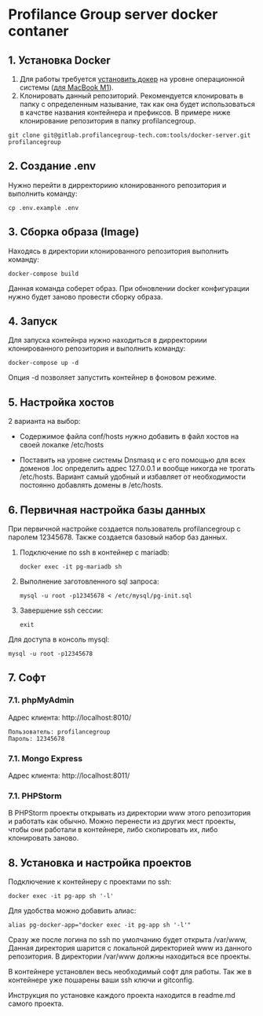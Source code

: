 # Profilance Group server docker contaner


## **1. Установка Docker**

1. Для работы требуется [установить докер](https://www.docker.com/) на уровне операционной системы ([для MacBook M1](https://docs.docker.com/docker-for-mac/apple-m1/)).
2. Клонировать данный репозиторий. Рекомендуется клонировать в папку с определенным называние, так как она будет использоваться в качстве названия контейнера и префиксов. В примере ниже клонирование репозитория в папку profilancegroup.

`git clone git@gitlab.profilancegroup-tech.com:tools/docker-server.git profilancegroup`

## **2. Создание .env**

Нужно перейти в дирректориию клонированного репозитория и выполнить команду:

`cp .env.example .env`

## **3. Сборка образа (Image)**

Находясь в директории клонированного репозитория выполнить команду:

`docker-compose build`

Данная команда соберет образ. При обновлении docker конфигурации нужно будет заново провести сборку образа.

## **4. Запуск**

Для запуска контейнра нужно находиться в дирректориии клонированного репозитория и выполнить команду:

`docker-compose up -d` 

Опция -d позволяет запустить контейнер в фоновом режиме.

## **5. Настройка хостов**

2 варианта на выбор:

- Содержимое файла conf/hosts нужно добавить в файл хостов на своей локалке /etc/hosts

- Поставить на уровне системы Dnsmasq и с его помощью для всех доменов .loc определить адрес 127.0.0.1 и вообще никогда не трогать /etc/hosts. Вариант самый удобный и избавляет от необходимости постоянно добавлять домены в /etc/hosts.

## **6. Первичная настройка базы данных**

При первичной настройке создается пользователь profilancegroup с паролем 12345678. Также создается базовый набор баз данных.

1. Подключение по ssh в контейнер с mariadb:

    `docker exec -it pg-mariadb sh`

2. Выполнение заготовленного sql запроса:

    `mysql -u root -p12345678 < /etc/mysql/pg-init.sql`

3. Завершение ssh сессии:

    `exit`

Для доступа в консоль mysql:

`mysql -u root -p12345678`

## **7. Софт**

### **7.1. phpMyAdmin**

Адрес клиента: http://localhost:8010/


```
Пользователь: profilancegroup
Пароль: 12345678
```

### **7.1. Mongo Express**

Адрес клиента: http://localhost:8011/

### **7.1. PHPStorm**

В PHPStorm проекты открывать из директории www этого репозитория и работать как обычно. Можно перенести из других мест проекты, чтобы они работали в контейнере, либо скопировать их, либо клонировать заново.

## **8. Установка и настройка проектов**

Подключение к контейнеру с проектами по ssh:

`docker exec -it pg-app sh '-l'` 

Для удобства можно добавить алиас:

`alias pg-docker-app="docker exec -it pg-app sh '-l'"`

Сразу же после логина по ssh по умолчанию будет открыта /var/www, Данная директория шарится с локальной директорией www из данного репозитория.
В директории /var/www должны находиться все проекты.

В контейнере установлен весь необходимый софт для работы. Так же в контейнере уже пошарены ваши ssh ключи и gitconfig.

Инструкция по установке каждого проекта находится в readme.md самого проекта.